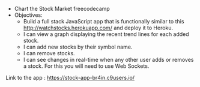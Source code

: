 - Chart the Stock Market freecodecamp
- Objectives: 
  - Build a full stack JavaScript app that is functionally similar to this http://watchstocks.herokuapp.com/ and deploy it to Heroku.
  - I can view a graph displaying the recent trend lines for each added stock.
  -  I can add new stocks by their symbol name.
  -  I can remove stocks.
  -  I can see changes in real-time when any other user adds or removes a stock. For this you will need to use Web Sockets.
 
 Link to the app : https://stock-app-br4in.c9users.io/